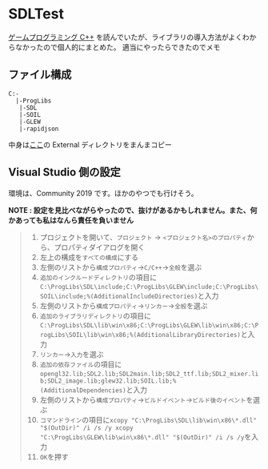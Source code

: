 # SDLTest

[ゲームプログラミング C++](https://www.amazon.co.jp/dp/4798157619) を読んでいたが、ライブラリの導入方法がよくわからなかったので個人的にまとめた。
適当にやったらできたのでメモ

## ファイル構成
```
C:-
  |-ProgLibs
   |-SDL
   |-SOIL
   |-GLEW
   |-rapidjson
```
中身は[ここ](https://github.com/gameprogcpp/code)の External ディレクトリをまんまコピー

## Visual Studio 側の設定
環境は、Community 2019 です。ほかのやつでも行けそう。  
  
**NOTE : 設定を見比べながらやったので、抜けがあるかもしれません。また、何かあっても私はなんら責任を負いません**

> 1. プロジェクトを開いて、`プロジェクト` → `<プロジェクト名>のプロパティ`から、プロパティダイアログを開く
> 1. 左上の構成を`すべての構成`にする
> 1. 左側のリストから`構成プロパティ`→`C/C++`→`全般`を選ぶ
> 1. `追加のインクルードディレクトリ`の項目に`C:\ProgLibs\SDL\include;C:\ProgLibs\GLEW\include;C:\ProgLibs\SOIL\include;%(AdditionalIncludeDirectories)`と入力
> 1. 左側のリストから`構成プロパティ`→`リンカー`→`全般`を選ぶ
> 1. `追加のライブラリディレクトリ`の項目に`C:\ProgLibs\SDL\lib\win\x86;C:\ProgLibs\GLEW\lib\win\x86;C:\ProgLibs\SOIL\lib\win\x86;%(AdditionalLibraryDirectories)`と入力
> 1. `リンカー`→`入力`を選ぶ
> 1. `追加の依存ファイル`の項目に`opengl32.lib;SDL2.lib;SDL2main.lib;SDL2_ttf.lib;SDL2_mixer.lib;SDL2_image.lib;glew32.lib;SOIL.lib;%(AdditionalDependencies)`と入力
> 1. 左側のリストから`構成プロパティ`→`ビルドイベント`→`ビルド後のイベント`を選ぶ
> 1. `コマンドライン`の項目に`xcopy "C:\ProgLibs\SDL\lib\win\x86\*.dll" "$(OutDir)" /i /s /y
xcopy "C:\ProgLibs\GLEW\lib\win\x86\*.dll" "$(OutDir)" /i /s /y`を入力
> 1. `OK`を押す
